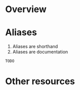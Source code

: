 # Overview


# Aliases
1. Aliases are shorthand
1. Aliases are documentation

```rust
TODO
```

# Other resources
